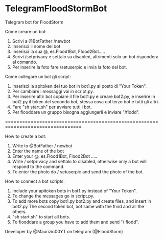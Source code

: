 # TelegramFloodStormBot
Telegram bot for FloodStorm

Come creare un bot:
1. Scrivi a @BotFather /newbot
2. Inserisci il nome del bot
3. Inserisci la sua @, es.Flood1Bot, Flood2Bot.....
4. Scrivi /setprivacy e settalo su disabled, altrimenti solo un bot risponderà al comando.
5. Per inserire la foto fare /setuserpic e invia la foto del bot.

Come collegare un bot gli script:
1. Inserisci la apitoken del tuo bot in bot1.py al posto di "Your Token".
2. Per cambiare i messaggi vai in script.py.
3. Per inserire altri bot copiare il file bot1.py e creare bot2.py, e inserire in bot2.py 
   il token del secondo bot, stessa cosa col terzo bot e tutti gli altri.
4. Fare "sh start.sh" per avviare tutti i bot.
5. Per flooddare un gruppo bisogna aggiungerli e inviare "/flodd".

=================================================================================

How to create a bot:
1. Write to @BotFather / newbot
2. Enter the name of the bot
3. Enter your @, es.Flood1Bot, Flood2Bot .....
4. Write / setprivacy and settalo to disabled, otherwise only a bot will respond to the command.
5. To enter the photo do / setuserpic and send the photo of the bot.

How to connect a bot scripts:
1. Include your apitoken bots in bot1.py instead of "Your Token".
2. To change the messages go in script.py.
3. To add more bots copy bot1.py bot2.py and create files, and insert in bot2.py
   The second token bot, bot same with the third and all the others.
4. "sh start.sh" to start all bots.
5. To flooddare a group you have to add them and send "/ flodd".

Developer by @Maurizio00YT on telegram (@FloodStorm)
